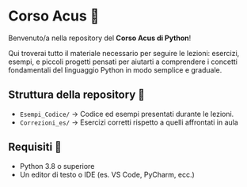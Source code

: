 # Corso Acus 🐍

Benvenuto/a nella repository del **Corso Acus di Python**!

Qui troverai tutto il materiale necessario per seguire le lezioni: esercizi, esempi, e piccoli progetti pensati per aiutarti a comprendere i concetti fondamentali del linguaggio Python in modo semplice e graduale.

## Struttura della repository 📁

- `Esempi_Codice/` → Codice ed esempi presentati durante le lezioni.
- `Correzioni_es/` → Esercizi corretti rispetto a quelli affrontati in aula

## Requisiti 🔧

- Python 3.8 o superiore
- Un editor di testo o IDE (es. VS Code, PyCharm, ecc.)
